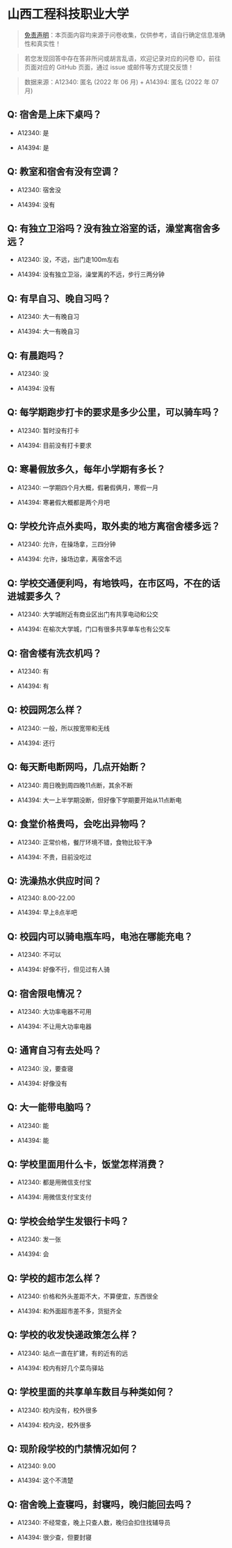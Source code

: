 # 山西工程科技职业大学

> [免责声明](https://colleges.chat/#_3)：本页面内容均来源于问卷收集，仅供参考，请自行确定信息准确性和真实性！

> 若您发现回答中存在答非所问或胡言乱语，欢迎记录对应的问卷 ID，前往页面对应的 GitHub 页面，通过 issue 或邮件等方式提交反馈！

> 数据来源：A12340: 匿名 (2022 年 06 月) + A14394: 匿名 (2022 年 07 月)

## Q: 宿舍是上床下桌吗？

- A12340: 是

- A14394: 是

## Q: 教室和宿舍有没有空调？

- A12340: 宿舍没

- A14394: 没有

## Q: 有独立卫浴吗？没有独立浴室的话，澡堂离宿舍多远？

- A12340: 没，不远，出门走100m左右

- A14394: 没有独立卫浴，澡堂离的不远，步行三两分钟

## Q: 有早自习、晚自习吗？

- A12340: 大一有晚自习

- A14394: 大一有晚自习

## Q: 有晨跑吗？

- A12340: 没

- A14394: 没有

## Q: 每学期跑步打卡的要求是多少公里，可以骑车吗？

- A12340: 暂时没有打卡

- A14394: 目前没有打卡要求

## Q: 寒暑假放多久，每年小学期有多长？

- A12340: 一学期四个月大概，假暑假俩月，寒假一月

- A14394: 寒暑假大概都是两个月吧

## Q: 学校允许点外卖吗，取外卖的地方离宿舍楼多远？

- A12340: 允许，在操场拿，三四分钟

- A14394: 允许，操场边拿，离宿舍不远

## Q: 学校交通便利吗，有地铁吗，在市区吗，不在的话进城要多久？

- A12340: 大学城附近有商业区出门有共享电动和公交

- A14394: 在榆次大学城，门口有很多共享单车也有公交车

## Q: 宿舍楼有洗衣机吗？

- A12340: 有

- A14394: 有

## Q: 校园网怎么样？

- A12340: 一般，所以按宽带和无线

- A14394: 还行

## Q: 每天断电断网吗，几点开始断？

- A12340: 周日晚到周四晚11点断，其余不断

- A14394: 大一上半学期没断，但好像下学期要开始从11点断电

## Q: 食堂价格贵吗，会吃出异物吗？

- A12340: 正常价格，餐厅环境不错，食物比较干净

- A14394: 不贵，目前没吃过

## Q: 洗澡热水供应时间？

- A12340: 8.00-22.00

- A14394: 早上8点半吧

## Q: 校园内可以骑电瓶车吗，电池在哪能充电？

- A12340: 不可以

- A14394: 好像不行，但见过有人骑

## Q: 宿舍限电情况？

- A12340: 大功率电器不可用

- A14394: 不让用大功率电器

## Q: 通宵自习有去处吗？

- A12340: 没，要查寝

- A14394: 好像没有

## Q: 大一能带电脑吗？

- A12340: 能

- A14394: 能

## Q: 学校里面用什么卡，饭堂怎样消费？

- A12340: 都是用微信支付宝

- A14394: 用微信支付宝支付

## Q: 学校会给学生发银行卡吗？

- A12340: 发一张

- A14394: 会

## Q: 学校的超市怎么样？

- A12340: 价格和外头差距不大，不算便宜，东西很全

- A14394: 和外面超市差不多，货挺齐全

## Q: 学校的收发快递政策怎么样？

- A12340: 站点一直在扩建，有的近有的远

- A14394: 校内有好几个菜鸟驿站

## Q: 学校里面的共享单车数目与种类如何？

- A12340: 校内没有，校外很多

- A14394: 校内没，校外很多

## Q: 现阶段学校的门禁情况如何？

- A12340: 9.00

- A14394: 这个不清楚

## Q: 宿舍晚上查寝吗，封寝吗，晚归能回去吗？

- A12340: 不经常查，晚上只查人数，晚归会扣住找辅导员

- A14394: 很少查，但要封寝

